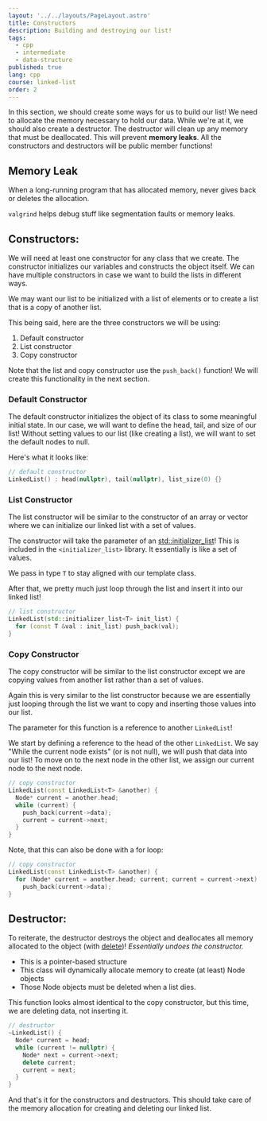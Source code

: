 ```yaml
---
layout: '../../layouts/PageLayout.astro'
title: Constructors
description: Building and destroying our list!
tags:
  - cpp
  - intermediate
  - data-structure
published: true
lang: cpp
course: linked-list
order: 2
---
```


In this section, we should create some ways for us to build our list! We need to allocate the memory necessary to hold our data. While we're at it, we should also create a destructor. The destructor will clean up any memory that must be deallocated. This will prevent **memory leaks**. All the constructors and destructors will be public member functions!

## Memory Leak
When a long-running program that has allocated memory, never gives back or deletes the allocation.

`valgrind` helps debug stuff like segmentation faults or memory leaks.

## Constructors:
We will need at least one constructor for any class that we create. The constructor initializes our variables and constructs the object itself. We can have multiple constructors in case we want to build the lists in different ways.

We may want our list to be initialized with a list of elements or to create a list that is a copy of another list.

This being said, here are the three constructors we will be using:
1. Default constructor
2. List constructor
3. Copy constructor

Note that the list and copy constructor use the `push_back()` function! We will create this functionality in the next section.

### Default Constructor
The default constructor initializes the object of its class to some meaningful initial state. In our case, we will want to define the head, tail, and size of our list! Without setting values to our list (like creating a list), we will want to set the default nodes to null.

Here's what it looks like:
```cpp
// default constructor
LinkedList() : head(nullptr), tail(nullptr), list_size(0) {}
```

### List Constructor
The list constructor will be similar to the constructor of an array or vector where we can initialize our linked list with a set of values.

The constructor will take the parameter of an [std::initializer_list](https://en.cppreference.com/w/cpp/utility/initializer_list)! This is included in the `<initializer_list>` library. It essentially is like a set of values.

We pass in type `T` to stay aligned with our template class.

After that, we pretty much just loop through the list and insert it into our linked list!
```cpp
// list constructor
LinkedList(std::initializer_list<T> init_list) {
  for (const T &val : init_list) push_back(val);
}
```

### Copy Constructor
The copy constructor will be similar to the list constructor except we are copying values from another list rather than a set of values.

Again this is very similar to the list constructor because we are essentially just looping through the list we want to copy and inserting those values into our list.

The parameter for this function is a reference to another `LinkedList`!

We start by defining a reference to the head of the other `LinkedList`. We say "While the current node exists" (or is not null), we will push that data into our list! To move on to the next node in the other list, we assign our current node to the next node.
```cpp
// copy constructor
LinkedList(const LinkedList<T> &another) {
  Node* current = another.head;
  while (current) {
    push_back(current->data);
    current = current->next;
  }
}
```
Note, that this can also be done with a for loop:
```cpp
// copy constructor
LinkedList(const LinkedList<T> &another) {
  for (Node* current = another.head; current; current = current->next)
    push_back(current->data);
}
```

## Destructor:
To reiterate, the destructor destroys the object and deallocates all memory allocated to the object (with [delete](https://www.geeksforgeeks.org/delete-in-c/))!
_Essentially undoes the constructor._
* This is a pointer-based structure
* This class will dynamically allocate memory to create (at least) Node objects
* Those Node objects must be deleted when a list dies.

This function looks almost identical to the copy constructor, but this time, we are deleting data, not inserting it.
```cpp
// destructor
~LinkedList() {
  Node* current = head;
  while (current != nullptr) {
    Node* next = current->next;
    delete current;
    current = next;
  }
}
```

And that's it for the constructors and destructors. This should take care of the memory allocation for creating and deleting our linked list.